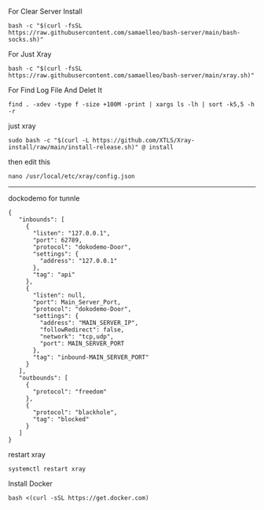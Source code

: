 For Clear Server Install
```
bash -c "$(curl -fsSL https://raw.githubusercontent.com/samaelleo/bash-server/main/bash-socks.sh)"
```
For Just Xray
```
bash -c "$(curl -fsSL https://raw.githubusercontent.com/samaelleo/bash-server/main/xray.sh)"
```
For Find Log File And Delet It
```
find . -xdev -type f -size +100M -print | xargs ls -lh | sort -k5,5 -h -r
```
just xray
```
sudo bash -c "$(curl -L https://github.com/XTLS/Xray-install/raw/main/install-release.sh)" @ install
```
then edit this
```
nano /usr/local/etc/xray/config.json
```
----------------------------------------------------------------------------------------------------------
dockodemo for tunnle
```
{
   "inbounds": [
     {
       "listen": "127.0.0.1",
       "port": 62789,
       "protocol": "dokodemo-Door",
       "settings": {
         "address": "127.0.0.1"
       },
       "tag": "api"
     },
     {
       "listen": null,
       "port": Main_Server_Port,
       "protocol": "dokodemo-Door",
       "settings": {
         "address": "MAIN_SERVER_IP",
         "followRedirect": false,
         "network": "tcp,udp",
         "port": MAIN_SERVER_PORT
       },
       "tag": "inbound-MAIN_SERVER_PORT"
     }
   ],
   "outbounds": [
     {
       "protocol": "freedom"
     },
     {
       "protocol": "blackhole",
       "tag": "blocked"
     }
   ]
}
```
restart xray
```
systemctl restart xray
```

Install Docker 
```
bash <(curl -sSL https://get.docker.com)
```
